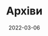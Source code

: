 ﻿---
title: "Архіви"
date: 2022-03-06
layout: "archives"
slug: "archives"
menu:
    main:
        weight: 2
        params: 
            icon: archives
---